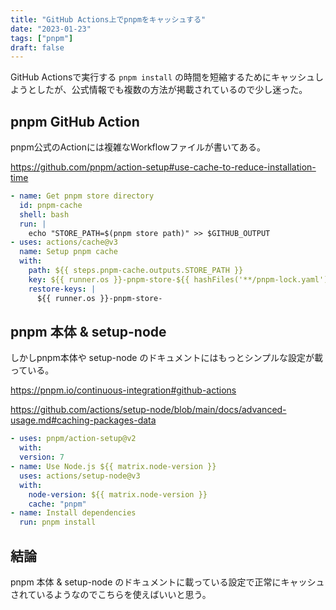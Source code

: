 ```yaml
---
title: "GitHub Actions上でpnpmをキャッシュする"
date: "2023-01-23"
tags: ["pnpm"]
draft: false
---
```


GitHub Actionsで実行する `pnpm install` の時間を短縮するためにキャッシュしようとしたが、公式情報でも複数の方法が掲載されているので少し迷った。

## pnpm GitHub Action

pnpm公式のActionには複雑なWorkflowファイルが書いてある。

https://github.com/pnpm/action-setup#use-cache-to-reduce-installation-time

```yml
- name: Get pnpm store directory
  id: pnpm-cache
  shell: bash
  run: |
    echo "STORE_PATH=$(pnpm store path)" >> $GITHUB_OUTPUT
- uses: actions/cache@v3
  name: Setup pnpm cache
  with:
    path: ${{ steps.pnpm-cache.outputs.STORE_PATH }}
    key: ${{ runner.os }}-pnpm-store-${{ hashFiles('**/pnpm-lock.yaml') }}
    restore-keys: |
      ${{ runner.os }}-pnpm-store-
```

## pnpm 本体 & setup-node

しかしpnpm本体や setup-node のドキュメントにはもっとシンプルな設定が載っている。

https://pnpm.io/continuous-integration#github-actions

https://github.com/actions/setup-node/blob/main/docs/advanced-usage.md#caching-packages-data

```yml
- uses: pnpm/action-setup@v2
  with:
  version: 7
- name: Use Node.js ${{ matrix.node-version }}
  uses: actions/setup-node@v3
  with:
    node-version: ${{ matrix.node-version }}
    cache: "pnpm"
- name: Install dependencies
  run: pnpm install
```

## 結論

pnpm 本体 & setup-node のドキュメントに載っている設定で正常にキャッシュされているようなのでこちらを使えばいいと思う。
